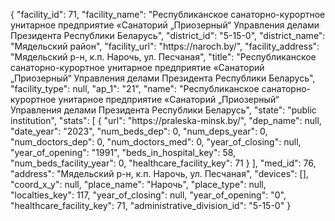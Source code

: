 {
    "facility_id": 71,
    "facility_name": "Республиканское санаторно-курортное унитарное предприятие «Санаторий „Приозерный“ Управления делами Президента Республики Беларусь",
    "district_id": "5-15-0",
    "district_name": "Мядельский район",
    "facility_url": "https:\/\/naroch.by\/",
    "facility_address": "Мядельский р-н, к.п. Нарочь, ул. Песчаная",
    "title": "Республиканское санаторно-курортное унитарное предприятие «Санаторий „Приозерный“ Управления делами Президента Республики Беларусь",
    "facility_type": null,
    "ap_1": "21",
    "name": "Республиканское санаторно-курортное унитарное предприятие «Санаторий „Приозерный“ Управления делами Президента Республики Беларусь",
    "state": "public institution",
    "stats": [
        {
            "url": "https:\/\/praleska-minsk.by\/",
            "dep_name": null,
            "date_year": "2023",
            "num_beds_dep": 0,
            "num_deps_year": 0,
            "num_doctors_dep": 0,
            "num_doctors_med": 0,
            "year_of_closing": null,
            "year_of_opening": "1991",
            "beds_in_hospital_key": 58,
            "num_beds_facility_year": 0,
            "healthcare_facility_key": 71
        }
    ],
    "med_id": 76,
    "address": "Мядельский р-н, к.п. Нарочь, ул. Песчаная",
    "devices": [],
    "coord_x_y": null,
    "place_name": "Нарочь",
    "place_type": null,
    "localties_key": 117,
    "year_of_closing": null,
    "year_of_opening": "0",
    "healthcare_facility_key": 71,
    "administrative_division_id": "5-15-0"
}
